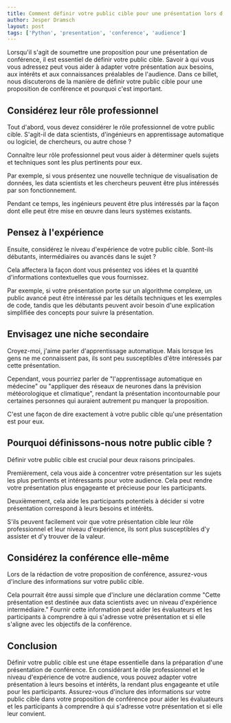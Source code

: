 ```yaml
---
title: Comment définir votre public cible pour une présentation lors d'une conférence Python ?
author: Jesper Dramsch
layout: post
tags: ['Python', 'presentation', 'conference', 'audience']
---
```


Lorsqu'il s'agit de soumettre une proposition pour une présentation de conférence, il est essentiel de définir votre public cible. Savoir à qui vous vous adressez peut vous aider à adapter votre présentation aux besoins, aux intérêts et aux connaissances préalables de l'audience. Dans ce billet, nous discuterons de la manière de définir votre public cible pour une proposition de conférence et pourquoi c'est important.

## Considérez leur rôle professionnel

Tout d'abord, vous devez considérer le rôle professionnel de votre public cible. S'agit-il de data scientists, d'ingénieurs en apprentissage automatique ou logiciel, de chercheurs, ou autre chose ?

Connaître leur rôle professionnel peut vous aider à déterminer quels sujets et techniques sont les plus pertinents pour eux.

Par exemple, si vous présentez une nouvelle technique de visualisation de données, les data scientists et les chercheurs peuvent être plus intéressés par son fonctionnement.

Pendant ce temps, les ingénieurs peuvent être plus intéressés par la façon dont elle peut être mise en œuvre dans leurs systèmes existants.

## Pensez à l'expérience

Ensuite, considérez le niveau d'expérience de votre public cible. Sont-ils débutants, intermédiaires ou avancés dans le sujet ?

Cela affectera la façon dont vous présentez vos idées et la quantité d'informations contextuelles que vous fournissez.

Par exemple, si votre présentation porte sur un algorithme complexe, un public avancé peut être intéressé par les détails techniques et les exemples de code, tandis que les débutants peuvent avoir besoin d'une explication simplifiée des concepts pour suivre la présentation.

## Envisagez une niche secondaire

Croyez-moi, j'aime parler d'apprentissage automatique. Mais lorsque les gens ne me connaissent pas, ils sont peu susceptibles d'être intéressés par cette présentation.

Cependant, vous pourriez parler de "l'apprentissage automatique en médecine" ou "appliquer des réseaux de neurones dans la prévision météorologique et climatique", rendant la présentation incontournable pour certaines personnes qui auraient autrement pu manquer la proposition.

C'est une façon de dire exactement à votre public cible qu'une présentation est pour eux.

## Pourquoi définissons-nous notre public cible ?

Définir votre public cible est crucial pour deux raisons principales.

Premièrement, cela vous aide à concentrer votre présentation sur les sujets les plus pertinents et intéressants pour votre audience. Cela peut rendre votre présentation plus engageante et précieuse pour les participants.

Deuxièmement, cela aide les participants potentiels à décider si votre présentation correspond à leurs besoins et intérêts.

S'ils peuvent facilement voir que votre présentation cible leur rôle professionnel et leur niveau d'expérience, ils sont plus susceptibles d'y assister et d'y trouver de la valeur.

## Considérez la conférence elle-même

Lors de la rédaction de votre proposition de conférence, assurez-vous d'inclure des informations sur votre public cible.

Cela pourrait être aussi simple que d'inclure une déclaration comme "Cette présentation est destinée aux data scientists avec un niveau d'expérience intermédiaire." Fournir cette information peut aider les évaluateurs et les participants à comprendre à qui s'adresse votre présentation et si elle s'aligne avec les objectifs de la conférence.

## Conclusion

Définir votre public cible est une étape essentielle dans la préparation d'une présentation de conférence. En considérant le rôle professionnel et le niveau d'expérience de votre audience, vous pouvez adapter votre présentation à leurs besoins et intérêts, la rendant plus engageante et utile pour les participants. Assurez-vous d'inclure des informations sur votre public cible dans votre proposition de conférence pour aider les évaluateurs et les participants à comprendre à qui s'adresse votre présentation et si elle leur convient.
